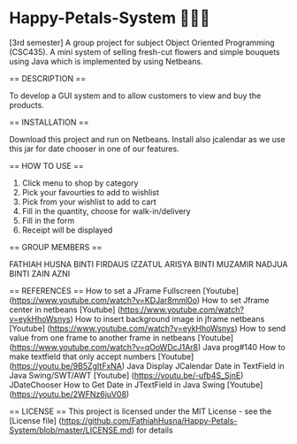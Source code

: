 # Happy-Petals-System 🌸🌹🌻
[3rd semester] A group project for subject Object Oriented Programming (CSC435). A mini system of selling fresh-cut flowers and simple bouquets using Java which is implemented by using Netbeans.


== DESCRIPTION ==

To develop a GUI system and to allow customers to view and buy the products.



== INSTALLATION ==

Download this project and run on Netbeans. Install also jcalendar as we use this jar for date chooser in one of our features.



== HOW TO USE ==

1. Click menu to shop by category 
2. Pick your favourties to add to wishlist
3. Pick from your wishlist to add to cart
4. Fill in the quantity, choose for walk-in/delivery
5. Fill in the form
6. Receipt will be displayed



== GROUP MEMBERS ==

FATHIAH HUSNA BINTI FIRDAUS
IZZATUL ARISYA BINTI MUZAMIR
NADJUA BINTI ZAIN AZNI


== REFERENCES ==
How to set a JFrame Fullscreen [Youtube] (https://www.youtube.com/watch?v=KDJar8mml0o)
How to set Jframe center in netbeans [Youtube] (https://www.youtube.com/watch?v=eykHhoWsnys)
How to insert background image in jframe netbeans [Youtube] (https://www.youtube.com/watch?v=eykHhoWsnys)
How to send value from one frame to another frame in netbeans [Youtube] (https://www.youtube.com/watch?v=qOoWDcJ1Ar8)
Java prog#140 How to make textfield that only accept numbers [Youtube] (https://youtu.be/9B5ZgItFxNA)
Java Display JCalendar Date in TextField in Java Swing/SWT/AWT [Youtube] (https://youtu.be/-ufb4S_SjnE)
JDateChooser How to Get Date in JTextField in Java Swing [Youtube] (https://youtu.be/2WFNz6juV08)


== LICENSE ==
This project is licensed under the MIT License - see the [License file] (https://github.com/FathiahHusna/Happy-Petals-System/blob/master/LICENSE.md) for details
